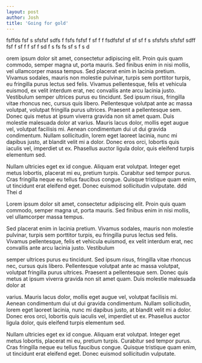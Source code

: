 ```yaml
---
layout: post
author: Josh
title: 'Going for gold'
---
```



fsffds fsf s sfsfsf  sdfs f fsfs fsfsf f sf  f f
fsdfsfsf sf sf  sf f s  sfsfsfs  sfsfsf sdff  
 fsf f sf f f sf f sd f s fs  fs sf s f s d

orem ipsum dolor sit amet, consectetur adipiscing elit. Proin quis quam commodo, semper magna ut, porta mauris. Sed finibus enim in nisi mollis, vel ullamcorper massa tempus. Sed placerat enim in lacinia pretium. Vivamus sodales, mauris non molestie pulvinar, turpis sem porttitor turpis, eu fringilla purus lectus sed felis. Vivamus pellentesque, felis et vehicula euismod, ex velit interdum erat, nec convallis ante arcu lacinia justo. Vestibulum semper ultrices purus eu tincidunt. Sed ipsum risus, fringilla vitae rhoncus nec, cursus quis libero. Pellentesque volutpat ante ac massa volutpat, volutpat fringilla purus ultrices. Praesent a pellentesque sem. Donec quis metus at ipsum viverra gravida non sit amet quam. Duis molestie malesuada dolor at varius. Mauris lacus dolor, mollis eget augue vel, volutpat facilisis mi. Aenean condimentum dui ut dui gravida condimentum. Nullam sollicitudin, lorem eget laoreet lacinia, nunc mi dapibus justo, at blandit velit mi a dolor. Donec eros orci, lobortis quis iaculis vel, imperdiet ut ex. Phasellus auctor ligula dolor, quis eleifend turpis elementum sed.

Nullam ultricies eget ex id congue. Aliquam erat volutpat. Integer eget metus lobortis, placerat mi eu, pretium turpis. Curabitur sed tempor purus. Cras fringilla neque eu tellus faucibus congue. Quisque tristique quam enim, ut tincidunt erat eleifend eget. Donec euismod sollicitudin vulputate. ddd
Thei d

Lorem ipsum dolor sit amet, consectetur adipiscing elit. Proin quis quam commodo, semper magna ut, porta mauris. Sed finibus enim in nisi mollis, vel ullamcorper massa tempus. 

Sed placerat enim in lacinia pretium. Vivamus sodales, mauris non molestie pulvinar, turpis sem porttitor turpis, eu fringilla purus lectus sed felis. Vivamus pellentesque, felis et vehicula euismod, ex velit interdum erat, nec convallis ante arcu lacinia justo. Vestibulum

 semper ultrices purus eu tincidunt. Sed ipsum risus, fringilla vitae rhoncus nec, cursus quis libero. Pellentesque volutpat ante ac massa volutpat, volutpat fringilla purus ultrices. Praesent a pellentesque sem. Donec quis metus at ipsum viverra gravida non sit amet quam. Duis molestie malesuada dolor at 
 
 varius. Mauris lacus dolor, mollis eget augue vel, volutpat facilisis mi. Aenean condimentum dui ut dui gravida condimentum. Nullam sollicitudin, lorem eget laoreet lacinia, nunc mi dapibus justo, at blandit velit mi a dolor. Donec eros orci, lobortis quis iaculis vel, imperdiet ut ex. Phasellus auctor ligula dolor, quis eleifend turpis elementum sed.

Nullam ultricies eget ex id congue. Aliquam erat volutpat. Integer eget metus lobortis, placerat mi eu, pretium turpis. Curabitur sed tempor purus. Cras fringilla neque eu tellus faucibus congue. Quisque tristique quam enim, ut tincidunt erat eleifend eget. Donec euismod sollicitudin vulputate.
